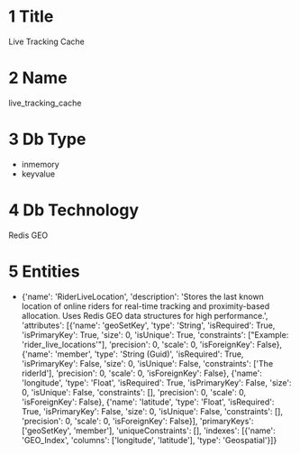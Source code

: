 # 1 Title

Live Tracking Cache

# 2 Name

live_tracking_cache

# 3 Db Type

- inmemory
- keyvalue

# 4 Db Technology

Redis GEO

# 5 Entities

- {'name': 'RiderLiveLocation', 'description': 'Stores the last known location of online riders for real-time tracking and proximity-based allocation. Uses Redis GEO data structures for high performance.', 'attributes': [{'name': 'geoSetKey', 'type': 'String', 'isRequired': True, 'isPrimaryKey': True, 'size': 0, 'isUnique': True, 'constraints': ["Example: 'rider_live_locations'"], 'precision': 0, 'scale': 0, 'isForeignKey': False}, {'name': 'member', 'type': 'String (Guid)', 'isRequired': True, 'isPrimaryKey': False, 'size': 0, 'isUnique': False, 'constraints': ['The riderId'], 'precision': 0, 'scale': 0, 'isForeignKey': False}, {'name': 'longitude', 'type': 'Float', 'isRequired': True, 'isPrimaryKey': False, 'size': 0, 'isUnique': False, 'constraints': [], 'precision': 0, 'scale': 0, 'isForeignKey': False}, {'name': 'latitude', 'type': 'Float', 'isRequired': True, 'isPrimaryKey': False, 'size': 0, 'isUnique': False, 'constraints': [], 'precision': 0, 'scale': 0, 'isForeignKey': False}], 'primaryKeys': ['geoSetKey', 'member'], 'uniqueConstraints': [], 'indexes': [{'name': 'GEO_Index', 'columns': ['longitude', 'latitude'], 'type': 'Geospatial'}]}

